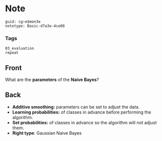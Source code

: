 # Note
```
guid: cg~e$mon3e
notetype: Basic-d7a3e-4ce08
```

### Tags
```
03_evaluation
repeat
```

## Front
What are the <b>parameters</b> of the <b>Naive Bayes</b>?

## Back
<ul>
  <li><strong>Additive smoothing:</strong> parameters can be set to
  adjust the data.
  <li><strong>Learning probabilities:</strong> of classes in
  advance before performing the algorithm.
  <li><strong>Set probabilities:</strong> of classes in advance so
  the algorithm will not adjust them.
  <li><strong>Right type</strong>: Gaussian Naive Bayes
</ul>

